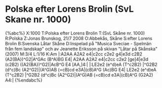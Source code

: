 # Polska efter Lorens Brolin (SvL Skane nr. 1000)

{%abc%}
X:1000
T:Polska efter Lorens Brolin 
T:(SvL Skåne nr. 1000)
R:Polska
Z:Jonas Brunskog, 21/7 2008
O:Abbekås, Skåne
S:efter Lorens Brolin
B:Svenska Låtar Skåne
D:Inspelad på "Musica Sveciae - Spelmän från fem landskap" och av Jeanette Eriksson på skivan "Låtar på Skånska" (2007)
M:3/4
L:1/16
K:Am
|:A2AA A2A2 e4|c2cc c2e2 g4|e3d c2B2 (A2{BA})^G2|A^GAc (B^A)BG  E4|
A2AA A2A2 e4|c2cc c2e2 [ge]4|e3d (c2B2) ((A2{BA})^G2)|AcB^G E4 [AA,]4:|
|:LE2e2 (e^d)eA (T^c2B2) |^G2B2 (d^c)Bc (A2^G2)|(A^G)AB (=cB)cd e3A|(cB)A^G (Ac)BG E4|
LE2e2 (e^d)eA (T^c2B2) |^G2B2 (d^c)Bc (A2^G2)|(A^G)AB (=cB)cd e3A|(cB)A^G (G2A2) A4:|
{%endabc%}

